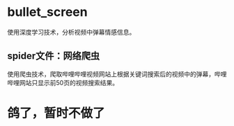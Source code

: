 # bullet_screen
使用深度学习技术，分析视频中弹幕情感信息。
## spider文件：网络爬虫

使用爬虫技术，爬取哔哩哔哩视频网站上根据关键词搜索后的视频中的弹幕，哔哩哔哩网站只显示前50页的视频搜索结果。

# 鸽了，暂时不做了
